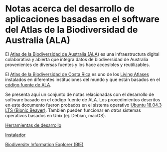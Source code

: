 # Notas acerca del desarrollo de aplicaciones basadas en el software del Atlas de la Biodiversidad de Australia (ALA)
El [Atlas de la Biodiversidad de Australia (ALA)](https://www.ala.org.au/) es una infraestructura digital colaborativa y abierta que integra datos de biodiversidad de Australia provenientes de diversas fuentes y los hace accesibles y reutilizables.

El [Atlas de la Biodiversidad de Costa Rica](http://www.crbio.cr/) es uno de los [Living Atlases](https://living-atlases.gbif.org/) instalados en diferentes instituciones del mundo y que están basados en el [código fuente de ALA](https://github.com/AtlasOfLivingAustralia).

Se presenta aquí un conjunto de notas relacionadas con el desarrollo de software basado en el código fuente de ALA. Los procedimientos descritos en este documento fueron probados en el sistema operativo [Ubuntu 18.04.3 LTS (Bionic Beaver)](http://releases.ubuntu.com/18.04/). También pueden funcionar en otros sistemas operativos basados en Unix (ej. Debian, macOS).


[Herramientas de desarrollo](https://github.com/AtlasBiodiversidadCostaRica/notas-desarrollo-ala/tree/master/herramientas)

[Instalador](https://github.com/AtlasBiodiversidadCostaRica/notas-desarrollo-ala/tree/master/instalador)

[Biodiversity Information Explorer (BIE)](https://github.com/AtlasBiodiversidadCostaRica/notas-desarrollo-ala/tree/master/bie)
